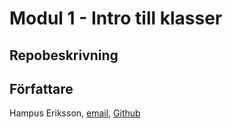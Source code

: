 # Modul 1 - Intro till klasser

## Repobeskrivning



## Författare

Hampus Eriksson, [email](hampus.eriksson@ntig.se), [Github](https://github.com/HampusEriksson)